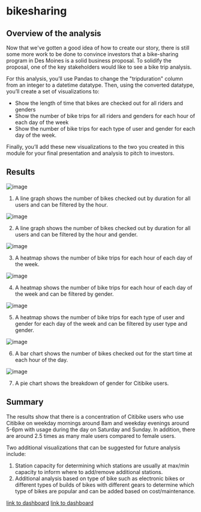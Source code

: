 # bikesharing

## Overview of the analysis

Now that we've gotten a good idea of how to create our story, there is still some more work to be done to convince investors that a bike-sharing program in Des Moines is a solid business proposal. To solidify the proposal, one of the key stakeholders would like to see a bike trip analysis.

For this analysis, you’ll use Pandas to change the "tripduration" column from an integer to a datetime datatype. Then, using the converted datatype, you’ll create a set of visualizations to:

- Show the length of time that bikes are checked out for all riders and genders
- Show the number of bike trips for all riders and genders for each hour of each day of the week
- Show the number of bike trips for each type of user and gender for each day of the week.

Finally, you’ll add these new visualizations to the two you created in this module for your final presentation and analysis to pitch to investors.

## Results

![image](https://user-images.githubusercontent.com/76754655/119265613-2aa9de80-bb9c-11eb-9674-536dc0cee385.png)

1. A line graph shows the number of bikes checked out by duration for all users and can be filtered by the hour.

![image](https://user-images.githubusercontent.com/76754655/119265709-84120d80-bb9c-11eb-9bfe-20618c3e3abf.png)

2. A line graph shows the number of bikes checked out by duration for all users and can be filtered by the hour and gender.

![image](https://user-images.githubusercontent.com/76754655/119265747-9b50fb00-bb9c-11eb-8baf-e0ee53ab40b9.png)

3. A heatmap shows the number of bike trips for each hour of each day of the week.

![image](https://user-images.githubusercontent.com/76754655/119265774-c1769b00-bb9c-11eb-89fc-9b3e061eb229.png)

4. A heatmap shows the number of bike trips for each hour of each day of the week and can be filtered by gender.

![image](https://user-images.githubusercontent.com/76754655/119265803-d5ba9800-bb9c-11eb-862f-a3c9b96a8f68.png)

5. A heatmap shows the number of bike trips for each type of user and gender for each day of the week and can be filtered by user type and gender.

![image](https://user-images.githubusercontent.com/76754655/119265832-07336380-bb9d-11eb-9041-087f15ce9056.png)

6. A bar chart shows the number of bikes checked out for the start time at each hour of the day.

![image](https://user-images.githubusercontent.com/76754655/119265860-33e77b00-bb9d-11eb-89aa-dd3dcd972ba6.png)

7. A pie chart shows the breakdown of gender for Citibike users.

## Summary

The results show that there is a concentration of Citibike users who use Citibike on weekday mornings around 8am and weekday evenings around 5-6pm with usage during the day on Saturday and Sunday. In addition, there are around 2.5 times as many male users compared to female users.

Two additional visualizations that can be suggested for future analysis include:
1. Station capacity for determining which stations are usually at max/min capacity to inform where to add/remove additional stations.
2. Additional analysis based on type of bike such as electronic bikes or different types of builds of bikes with different gears to determine which type of bikes are popular and can be added based on cost/maintenance.

[link to dashboard](https://public.tableau.com/profile/alex.wang6199#!/vizhome/DesMoinesBikeSharing/FinalStory?publish=yes)
[link to dashboard](https://public.tableau.com/profile/alex.wang6199#!/vizhome/DesMoinesBikeSharing/FinalStory?publish=yes "link to dashboard")
